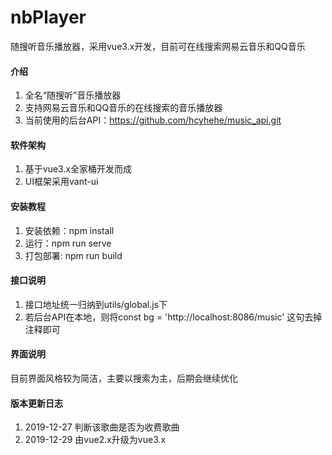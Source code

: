 # nbPlayer
随搜听音乐播放器，采用vue3.x开发，目前可在线搜索网易云音乐和QQ音乐

#### 介绍
1. 全名“随搜听”音乐播放器
2. 支持网易云音乐和QQ音乐的在线搜索的音乐播放器
3. 当前使用的后台API：https://github.com/hcyhehe/music_api.git


#### 软件架构
1. 基于vue3.x全家桶开发而成
2. UI框架采用vant-ui


#### 安装教程
1. 安装依赖：npm install 
2. 运行：npm run serve
3. 打包部署: npm run build


#### 接口说明
1. 接口地址统一归纳到utils/global.js下
2. 若后台API在本地，则将const bg = 'http://localhost:8086/music' 这句去掉注释即可


#### 界面说明
目前界面风格较为简洁，主要以搜索为主，后期会继续优化


#### 版本更新日志
1.  2019-12-27  判断该歌曲是否为收费歌曲
2.  2019-12-29  由vue2.x升级为vue3.x

